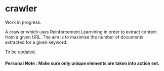 # crawler

Work in progress. 

 A crawler which uses Reinforcement Learnining in order to extract content from a given URL. The aim is to maximise the number of documents extracted for a given keyword.
 
 To be updated.
 
 #### Personal Note : Make sure only unique elements are taken into action set.
 
